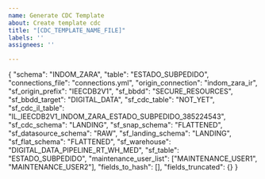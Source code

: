 ```yaml
---
name: Generate CDC Template
about: Create template cdc
title: "[CDC_TEMPLATE_NAME_FILE]"
labels: ''
assignees: ''

---
```


{
"schema": "INDOM_ZARA",
"table": "ESTADO_SUBPEDIDO",
"connections_file": "connections.yml",
"origin_connection": "indom_zara_ir",
"sf_origin_prefix": "IEECDB2V1",
"sf_bbdd": "SECURE_RESOURCES",
"sf_bbdd_target": "DIGITAL_DATA",
"sf_cdc_table": "NOT_YET",
"sf_cdc_il_table": "IL_IEECDB2V1_INDOM_ZARA_ESTADO_SUBPEDIDO_385224543",
"sf_cdc_schema": "LANDING",
"sf_snap_schema": "FLATTENED",
"sf_datasource_schema": "RAW",
"sf_landing_schema": "LANDING",
"sf_flat_schema": "FLATTENED",
"sf_warehouse": "DIGITAL_DATA_PIPELINE_RT_WH_MED",
"sf_table": "ESTADO_SUBPEDIDO",
"maintenance_user_list": ["MAINTENANCE_USER1", "MAINTENANCE_USER2"],
"fields_to_hash": [],
"fields_truncated": {}
}

